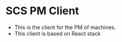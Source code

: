 # SCS PM Client

- This is the client for the PM of machines.
- This client is based on React stack
